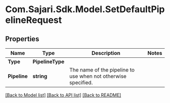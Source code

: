 # Com.Sajari.Sdk.Model.SetDefaultPipelineRequest
## Properties

Name | Type | Description | Notes
------------ | ------------- | ------------- | -------------
**Type** | **PipelineType** |  | 
**Pipeline** | **string** | The name of the pipeline to use when not otherwise specified. | 

[[Back to Model list]](../README.md#documentation-for-models) [[Back to API list]](../README.md#documentation-for-api-endpoints) [[Back to README]](../README.md)

